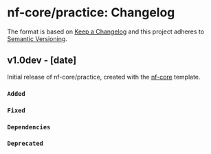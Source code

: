 # nf-core/practice: Changelog

The format is based on [Keep a Changelog](https://keepachangelog.com/en/1.0.0/)
and this project adheres to [Semantic Versioning](https://semver.org/spec/v2.0.0.html).

## v1.0dev - [date]

Initial release of nf-core/practice, created with the [nf-core](https://nf-co.re/) template.

### `Added`

### `Fixed`

### `Dependencies`

### `Deprecated`
